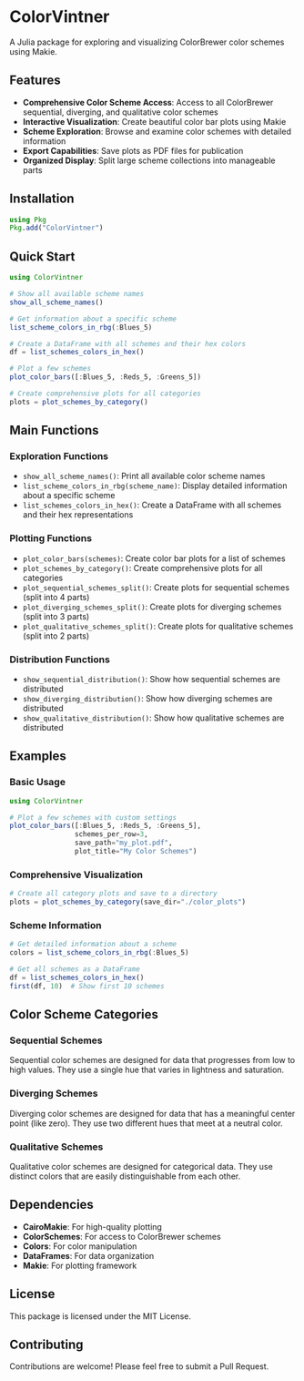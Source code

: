 # ColorVintner

A Julia package for exploring and visualizing ColorBrewer color schemes using Makie.

## Features

- **Comprehensive Color Scheme Access**: Access to all ColorBrewer sequential, diverging, and qualitative color schemes
- **Interactive Visualization**: Create beautiful color bar plots using Makie
- **Scheme Exploration**: Browse and examine color schemes with detailed information
- **Export Capabilities**: Save plots as PDF files for publication
- **Organized Display**: Split large scheme collections into manageable parts

## Installation 

```julia
using Pkg
Pkg.add("ColorVintner")
```

## Quick Start

```julia
using ColorVintner

# Show all available scheme names
show_all_scheme_names()

# Get information about a specific scheme
list_scheme_colors_in_rbg(:Blues_5)

# Create a DataFrame with all schemes and their hex colors
df = list_schemes_colors_in_hex()

# Plot a few schemes
plot_color_bars([:Blues_5, :Reds_5, :Greens_5])

# Create comprehensive plots for all categories
plots = plot_schemes_by_category()
```

## Main Functions

### Exploration Functions

- `show_all_scheme_names()`: Print all available color scheme names
- `list_scheme_colors_in_rbg(scheme_name)`: Display detailed information about a specific scheme
- `list_schemes_colors_in_hex()`: Create a DataFrame with all schemes and their hex representations

### Plotting Functions

- `plot_color_bars(schemes)`: Create color bar plots for a list of schemes
- `plot_schemes_by_category()`: Create comprehensive plots for all categories
- `plot_sequential_schemes_split()`: Create plots for sequential schemes (split into 4 parts)
- `plot_diverging_schemes_split()`: Create plots for diverging schemes (split into 3 parts)
- `plot_qualitative_schemes_split()`: Create plots for qualitative schemes (split into 2 parts)

### Distribution Functions

- `show_sequential_distribution()`: Show how sequential schemes are distributed
- `show_diverging_distribution()`: Show how diverging schemes are distributed
- `show_qualitative_distribution()`: Show how qualitative schemes are distributed

## Examples

### Basic Usage

```julia
using ColorVintner

# Plot a few schemes with custom settings
plot_color_bars([:Blues_5, :Reds_5, :Greens_5], 
                schemes_per_row=3, 
                save_path="my_plot.pdf",
                plot_title="My Color Schemes")
```

### Comprehensive Visualization

```julia
# Create all category plots and save to a directory
plots = plot_schemes_by_category(save_dir="./color_plots")
```

### Scheme Information

```julia
# Get detailed information about a scheme
colors = list_scheme_colors_in_rbg(:Blues_5)

# Get all schemes as a DataFrame
df = list_schemes_colors_in_hex()
first(df, 10)  # Show first 10 schemes
```

## Color Scheme Categories

### Sequential Schemes
Sequential color schemes are designed for data that progresses from low to high values. They use a single hue that varies in lightness and saturation.

### Diverging Schemes
Diverging color schemes are designed for data that has a meaningful center point (like zero). They use two different hues that meet at a neutral color.

### Qualitative Schemes
Qualitative color schemes are designed for categorical data. They use distinct colors that are easily distinguishable from each other.

## Dependencies

- **CairoMakie**: For high-quality plotting
- **ColorSchemes**: For access to ColorBrewer schemes
- **Colors**: For color manipulation
- **DataFrames**: For data organization
- **Makie**: For plotting framework

## License

This package is licensed under the MIT License.

## Contributing

Contributions are welcome! Please feel free to submit a Pull Request. 
